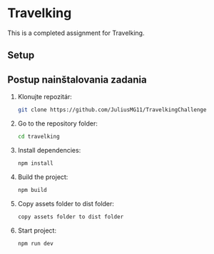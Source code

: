 # Travelking
This is a completed assignment for Travelking.


## Setup
## Postup nainštalovania zadania

1. Klonujte repozitár:
   ```bash
   git clone https://github.com/JuliusMG11/TravelkingChallenge
   ```

2. Go to the repository folder:
   ```bash
   cd travelking
   ```

3. Install dependencies:
   ```bash
   npm install
   ```

4. Build the project:
   ```bash
   npm build
   ```

5. Copy assets folder to dist folder:
   ```bash
   copy assets folder to dist folder
   ```

6. Start project:
   ```bash
   npm run dev
   ```


